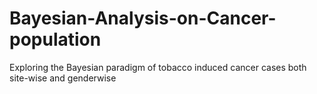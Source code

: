 # Bayesian-Analysis-on-Cancer-population
Exploring the Bayesian paradigm of tobacco induced cancer cases both site-wise and genderwise

